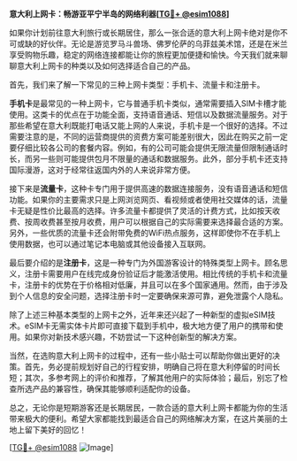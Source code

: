 **意大利上网卡：畅游亚平宁半岛的网络利器[[TG💪+ @esim1088](https://t.me/s/esim1088)]**

如果你计划前往意大利旅行或长期居住，那么一张合适的意大利上网卡绝对是你不可或缺的好伙伴。无论是游览罗马斗兽场、佛罗伦萨的乌菲兹美术馆，还是在米兰享受购物乐趣，稳定的网络连接都能让你的旅程更加便捷和愉快。今天我们就来聊聊意大利上网卡的种类以及如何选择适合自己的产品。

首先，我们来了解一下常见的三种上网卡类型：手机卡、流量卡和注册卡。

**手机卡**是最常见的一种上网卡，它与普通手机卡类似，通常需要插入SIM卡槽才能使用。这类卡的优点在于功能全面，支持语音通话、短信以及数据流量服务。对于那些希望在意大利既能打电话又能上网的人来说，手机卡是一个很好的选择。不过需要注意的是，不同的运营商提供的资费方案可能差别很大，因此在购买之前一定要仔细比较各公司的套餐内容。例如，有的公司可能会提供无限流量但限制通话时长，而另一些则可能提供包月不限量的通话和数据服务。此外，部分手机卡还支持国际漫游，这对于经常往返国内外的人来说非常方便。

接下来是**流量卡**，这种卡专门用于提供高速的数据连接服务，没有语音通话和短信功能。如果你的主要需求只是上网浏览网页、看视频或者使用社交媒体的话，流量卡无疑是性价比最高的选择。许多流量卡都提供了灵活的计费方式，比如按天收费、按周收费甚至按月收费，用户可以根据自己的实际需要来选择最合适的方案。另外，一些优质的流量卡还会附带免费的WiFi热点服务，这样即使你不在手机上使用数据，也可以通过笔记本电脑或其他设备接入互联网。

最后要介绍的是**注册卡**，这是一种专门为外国游客设计的特殊类型上网卡。顾名思义，注册卡需要用户在线完成身份验证后才能激活使用。相比传统的手机卡和流量卡，注册卡的优势在于价格相对低廉，并且可以在多个国家通用。然而，由于涉及到个人信息的安全问题，选择注册卡时一定要确保来源可靠，避免泄露个人隐私。

除了上述三种基本类型的上网卡之外，近年来还兴起了一种新型的虚拟eSIM技术。eSIM卡无需实体卡片即可直接下载到手机中，极大地方便了用户的携带和使用。如果你对新技术感兴趣，不妨尝试一下这种创新型的解决方案。

当然，在选购意大利上网卡的过程中，还有一些小贴士可以帮助你做出更好的决策。首先，务必提前规划好自己的行程安排，明确自己将在意大利停留的时间长短；其次，多参考网上的评价和推荐，了解其他用户的实际体验；最后，别忘了检查所选产品的兼容性，确保其能够顺利适配你的设备。

总之，无论你是短期游客还是长期居民，一款合适的意大利上网卡都能为你的生活带来极大的便利。希望大家都能找到最适合自己的网络解决方案，在这片美丽的土地上留下美好的回忆！

[[TG💪+ @esim1088](https://t.me/s/esim1088) ![Image](https://i.postimg.cc/4NQfJmqS/Snipaste-2025-05-13-00-14-12.png)]